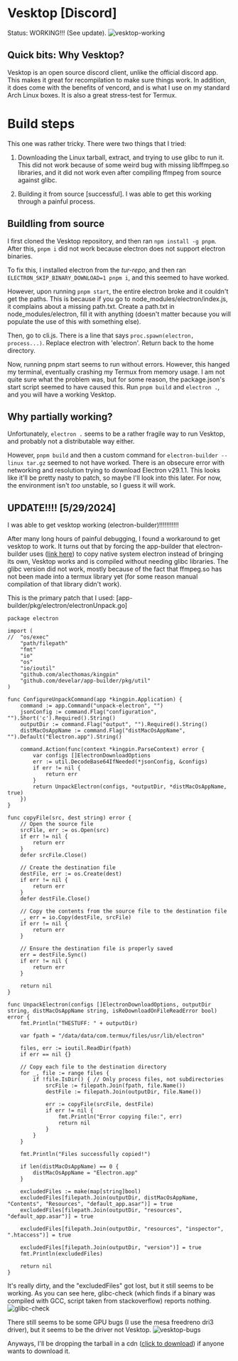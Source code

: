 # Vesktop [Discord]
Status: WORKING!!! (See update).
![vesktop-working](https://github.com/mzen17/Termux-Applications-Installation/assets/92705460/9c02298c-d685-4f4d-8384-c22b5f6a28b9)


## Quick bits: Why Vesktop?
Vesktop is an open source discord client, unlike the official discord app. This makes it great for recompilation to make sure things work. In addition, it does come with the benefits of vencord, and is what I use on my standard Arch Linux boxes. It is also a great stress-test for Termux.

# Build steps
This one was rather tricky. There were two things that I tried:
1. Downloading the Linux tarball, extract, and trying to use glibc to run it. This did not work because of some weird bug with missing libffmpeg.so libraries, and it did not work even after compiling ffmpeg from source against glibc.

2. Building it from source [successful]. I was able to get this working through a painful process.

## Buildling from source
I first cloned the Vesktop repository, and then ran `npm install -g pnpm`. After this, `pnpm i` did not work because electron does not support electron binaries.

To fix this, I installed electron from the *tur-repo*, and then ran `ELECTRON_SKIP_BINARY_DOWNLOAD=1 pnpm i`, and this seemed to have worked.

However, upon running `pnpm start`, the entire electron broke and it couldn't get the paths. This is because if you go to node_modules/electron/index.js, it complains about a missing path.txt. Create a path.txt in node_modules/electron, fill it with anything (doesn't matter because you will populate the use of this with something else).

Then, go to cli.js. There is a line that says `proc.spawn(electron, process...)`. Replace electron with 'electron'. Return back to the home directory.

Now, running pnpm start seems to run without errors. However, this hanged my terminal, eventually crashing my Termux from memory usage. I am not quite sure what the problem was, but for some reason, the package.json's start script seemed to have caused this. Run `pnpm build` and `electron .`, and you will have a working Vesktop.

## Why partially working?
Unfortunately, `electron .` seems to be a rather fragile way to run Vesktop, and probably not a distributable way either. 

However, `pnpm build` and then a custom command for `electron-builder --linux tar.gz` seemed to not have worked. There is an obsecure error with networking and resolution trying to download Electron v29.1.1. This looks like it'll be pretty nasty to patch, so maybe I'll look into this later. For now, the environment isn't *too* unstable, so I guess it will work.

## UPDATE!!!! [5/29/2024]
I was able to get vesktop working (electron-builder)!!!!!!!!!!!

After many long hours of painful debugging, I found a workaround to get vesktop to work. It turns out that by forcing the app-builder that electron-builder uses ([link here](https://github.com/develar/app-builder)) to copy native system electron instead of bringing its own, Vesktop works and is compiled without needing glibc libraries. The glibc version did not work, mostly because of the fact that ffmpeg.so has not been made into a termux library yet (for some reason manual compilation of that library didn't work). 

This is the primary patch that I used:
[app-builder/pkg/electron/electronUnpack.go]

```
package electron

import (
//	"os/exec"
	"path/filepath"
	"fmt"
	"io"
	"os"
	"io/ioutil"
	"github.com/alecthomas/kingpin"
	"github.com/develar/app-builder/pkg/util"
)

func ConfigureUnpackCommand(app *kingpin.Application) {
	command := app.Command("unpack-electron", "")
	jsonConfig := command.Flag("configuration", "").Short('c').Required().String()
	outputDir := command.Flag("output", "").Required().String()
	distMacOsAppName := command.Flag("distMacOsAppName", "").Default("Electron.app").String()

	command.Action(func(context *kingpin.ParseContext) error {
		var configs []ElectronDownloadOptions
		err := util.DecodeBase64IfNeeded(*jsonConfig, &configs)
		if err != nil {
			return err
		}
		return UnpackElectron(configs, *outputDir, *distMacOsAppName, true)
	})
}

func copyFile(src, dest string) error {
	// Open the source file
	srcFile, err := os.Open(src)
	if err != nil {
		return err
	}
	defer srcFile.Close()

	// Create the destination file
	destFile, err := os.Create(dest)
	if err != nil {
		return err
	}
	defer destFile.Close()

	// Copy the contents from the source file to the destination file
	_, err = io.Copy(destFile, srcFile)
	if err != nil {
		return err
	}

	// Ensure the destination file is properly saved
	err = destFile.Sync()
	if err != nil {
		return err
	}

	return nil
}

func UnpackElectron(configs []ElectronDownloadOptions, outputDir string, distMacOsAppName string, isReDownloadOnFileReadError bool) error {
	fmt.Println("THESTUFF: " + outputDir)
	
	var fpath = "/data/data/com.termux/files/usr/lib/electron"

	files, err := ioutil.ReadDir(fpath)
	if err == nil {}

	// Copy each file to the destination directory
	for _, file := range files {
		if !file.IsDir() { // Only process files, not subdirectories
			srcFile := filepath.Join(fpath, file.Name())
			destFile := filepath.Join(outputDir, file.Name())
			
			err := copyFile(srcFile, destFile)
			if err != nil {
				fmt.Println("Error copying file:", err)
				return nil
			}
		}
	}

	fmt.Println("Files successfully copied!")

	if len(distMacOsAppName) == 0 {
		distMacOsAppName = "Electron.app"
	}

	excludedFiles := make(map[string]bool)
	excludedFiles[filepath.Join(outputDir, distMacOsAppName, "Contents", "Resources", "default_app.asar")] = true
	excludedFiles[filepath.Join(outputDir, "resources", "default_app.asar")] = true

	excludedFiles[filepath.Join(outputDir, "resources", "inspector", ".htaccess")] = true

	excludedFiles[filepath.Join(outputDir, "version")] = true
	fmt.Println(excludedFiles)

	return nil
}
```
It's really dirty, and the "excludedFiles" got lost, but it still seems to be working. As you can see here, glibc-check (which finds if a binary was compiled with GCC, script taken from stackoverflow) reports nothing.
![glibc-check](https://github.com/mzen17/Termux-Applications-Installation/assets/92705460/1b332a9b-ec61-4723-b9b0-3ff7b6d87780)

There still seems to be some GPU bugs (I use the mesa freedreno dri3 driver), but it seems to be the driver not Vesktop.
![vesktop-bugs](https://github.com/mzen17/Termux-Applications-Installation/assets/92705460/d22eda67-7d7c-4e57-8c13-7cf6c8b2bd5e)

Anyways, I'll be dropping the tarball in a cdn ([click to download](https://repository.termux.mzen.dev/vesktop-1.5.2-arm64-termux.tar.gz)) if anyone wants to download it.

